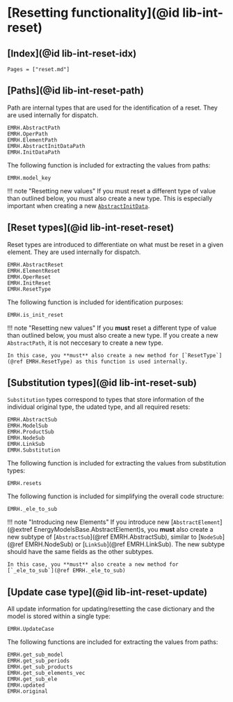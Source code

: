 # [Resetting functionality](@id lib-int-reset)

## [Index](@id lib-int-reset-idx)

```@index
Pages = ["reset.md"]
```

## [Paths](@id lib-int-reset-path)

Path are internal types that are used for the identification of a reset.
They are used internally for dispatch.

```@docs
EMRH.AbstractPath
EMRH.OperPath
EMRH.ElementPath
EMRH.AbstractInitDataPath
EMRH.InitDataPath
```

The following function is included for extracting the values from paths:

```@docs
EMRH.model_key
```

!!! note "Resetting new values"
    If you must reset a different type of value than outlined below, you must also create a new type.
    This is especially important when creating a new [`AbstractInitData`](@ref).

## [Reset types](@id lib-int-reset-reset)

Reset types are introduced to differentiate on what must be reset in a given element.
They are used internally for dispatch.

```@docs
EMRH.AbstractReset
EMRH.ElementReset
EMRH.OperReset
EMRH.InitReset
EMRH.ResetType
```

The following function is included for identification purposes:

```@docs
EMRH.is_init_reset
```

!!! note "Resetting new values"
    If you **must** reset a different type of value than outlined below, you must also create a new type.
    If you create a new `AbstractPath`, it is not neccesary to create a new type.

    In this case, you **must** also create a new method for [`ResetType`](@ref EMRH.ResetType) as this function is used internally.

## [Substitution types](@id lib-int-reset-sub)

`Substitution` types correspond to types that store information of the individual original type, the udated type, and all required resets:

```@docs
EMRH.AbstractSub
EMRH.ModelSub
EMRH.ProductSub
EMRH.NodeSub
EMRH.LinkSub
EMRH.Substitution
```

The following function is included for extracting the values from substitution types:

```@docs
EMRH.resets
```

The following function is included for simplifying the overall code structure:

```@docs
EMRH._ele_to_sub
```

!!! note "Introducing new Elements"
    If you introduce new [`AbstractElement`](@extref EnergyModelsBase.AbstractElement)s, you **must** also create a new subtype of [`AbstractSub`](@ref EMRH.AbstractSub), similar to [`NodeSub`](@ref EMRH.NodeSub) or [`LinkSub`](@ref EMRH.LinkSub).
    The new subtype should have the same fields as the other subtypes.

    In this case, you **must** also create a new method for [`_ele_to_sub`](@ref EMRH._ele_to_sub)

## [Update case type](@id lib-int-reset-update)

All update information for updating/resetting the case dictionary and the model is stored within a single type:

```@docs
EMRH.UpdateCase
```

The following functions are included for extracting the values from paths:

```@docs
EMRH.get_sub_model
EMRH.get_sub_periods
EMRH.get_sub_products
EMRH.get_sub_elements_vec
EMRH.get_sub_ele
EMRH.updated
EMRH.original
```
